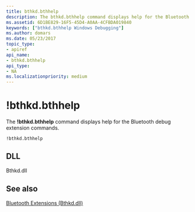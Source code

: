 ```yaml
---
title: bthkd.bthhelp
description: The bthkd.bthhelp command displays help for the Bluetooth debug extension commands.
ms.assetid: 6D1BE829-16F5-45D4-A0AA-4CFBDA019840
keywords: ["bthkd.bthhelp Windows Debugging"]
ms.author: domars
ms.date: 05/23/2017
topic_type:
- apiref
api_name:
- bthkd.bthhelp
api_type:
- NA
ms.localizationpriority: medium
---
```


# !bthkd.bthhelp


The **!bthkd.bthhelp** command displays help for the Bluetooth debug extension commands.

```dbgsyntax
!bthkd.bthhelp
```

## <span id="DLL"></span><span id="dll"></span>DLL


Bthkd.dll

## <span id="see_also"></span>See also


[Bluetooth Extensions (Bthkd.dll)](bluetooh-extensions--bthkd-dll-.md)

 

 






